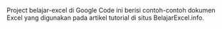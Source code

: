Project belajar-excel di Google Code ini berisi contoh-contoh dokumen Excel yang digunakan pada artikel tutorial di situs BelajarExcel.info.


